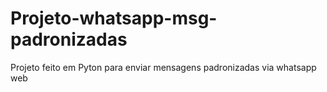 # Projeto-whatsapp-msg-padronizadas
 Projeto feito em Pyton para enviar mensagens padronizadas via whatsapp web
